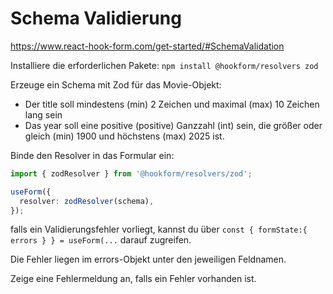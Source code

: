# Schema Validierung

https://www.react-hook-form.com/get-started/#SchemaValidation

Installiere die erforderlichen Pakete: `npm install @hookform/resolvers zod`

Erzeuge ein Schema mit Zod für das Movie-Objekt:

- Der title soll mindestens (min) 2 Zeichen und maximal (max) 10 Zeichen lang sein
- Das year soll eine positive (positive) Ganzzahl (int) sein, die größer oder gleich (min) 1900 und höchstens (max) 2025 ist.

Binde den Resolver in das Formular ein:

```ts
import { zodResolver } from '@hookform/resolvers/zod';

useForm({
  resolver: zodResolver(schema),
});
```

falls ein Validierungsfehler vorliegt, kannst du über `const { formState:{ errors } } = useForm(...` darauf zugreifen.

Die Fehler liegen im errors-Objekt unter den jeweiligen Feldnamen.

Zeige eine Fehlermeldung an, falls ein Fehler vorhanden ist.
